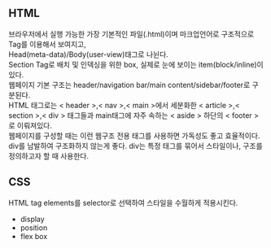 
## HTML

브라우저에서 실행 가능한 가장 기본적인 파일(.html)이며 마크업언어로 구조적으로 Tag를 이용해서 보여지고,<br/>
Head(meta-data)/Body(user-view)태그로 나뉜다.<br/>
Section Tag로 배치 및 인덱싱을 위한 box, 실제로 눈에 보이는 item(block/inline)이 있다.<br/>
웹페이지 기본 구조는 header/navigation bar/main content/sidebar/footer로 구분된다.<br/>
HTML 태그로는 < header >,< nav >,< main >에서 세분화한 < article >,< section >,< div > 태그들과 main태그에 자주 속하는 < aside > 하단의 < footer >로 이뤄져있다.<br/>
웹페이지를 구성할 때는 이런 웹구조 전용 태그를 사용하면 가독성도 좋고 효율적이다. div를 남발하여 구조화하지 않는게 좋다. div는 특정 태그를 묶어서 스타일이나, 구조를 정의하고자 할 때 사용한다.<br/>

## CSS
HTML tag elements를 selector로 선택하여 스타일을 수월하게 적용시킨다.<br/>

- display
- position
- flex box

